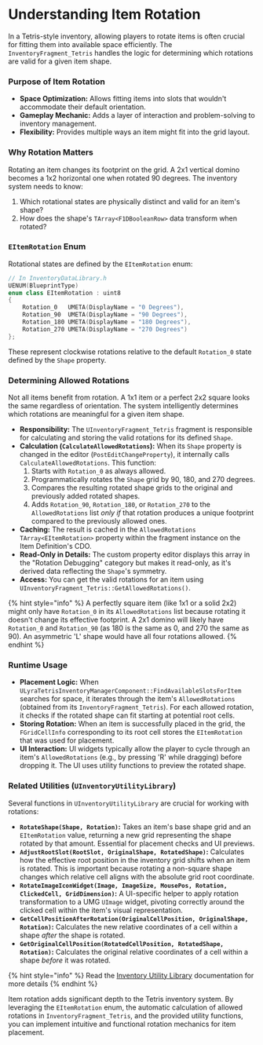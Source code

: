 # Understanding Item Rotation

In a Tetris-style inventory, allowing players to rotate items is often crucial for fitting them into available space efficiently. The `InventoryFragment_Tetris` handles the logic for determining which rotations are valid for a given item shape.

### Purpose of Item Rotation

* **Space Optimization:** Allows fitting items into slots that wouldn't accommodate their default orientation.
* **Gameplay Mechanic:** Adds a layer of interaction and problem-solving to inventory management.
* **Flexibility:** Provides multiple ways an item might fit into the grid layout.

### **Why Rotation Matters**

Rotating an item changes its footprint on the grid. A 2x1 vertical domino becomes a 1x2 horizontal one when rotated 90 degrees. The inventory system needs to know:

1. Which rotational states are physically distinct and valid for an item's shape?
2. How does the shape's `TArray<F1DBooleanRow>` data transform when rotated?

### **`EItemRotation` Enum**

Rotational states are defined by the `EItemRotation` enum:

```cpp
// In InventoryDataLibrary.h
UENUM(BlueprintType)
enum class EItemRotation : uint8
{
    Rotation_0   UMETA(DisplayName = "0 Degrees"),
    Rotation_90  UMETA(DisplayName = "90 Degrees"),
    Rotation_180 UMETA(DisplayName = "180 Degrees"),
    Rotation_270 UMETA(DisplayName = "270 Degrees")
};
```

These represent clockwise rotations relative to the default `Rotation_0` state defined by the `Shape` property.

### Determining Allowed Rotations

Not all items benefit from rotation. A 1x1 item or a perfect 2x2 square looks the same regardless of orientation. The system intelligently determines which rotations are meaningful for a given item shape.

* **Responsibility:** The `UInventoryFragment_Tetris` fragment is responsible for calculating and storing the valid rotations for its defined `Shape`.
* **Calculation (`CalculateAllowedRotations`):** When its `Shape` property is changed in the editor (`PostEditChangeProperty`), it internally calls `CalculateAllowedRotations`. This function:
  1. Starts with `Rotation_0` as always allowed.
  2. Programmatically rotates the `Shape` grid by 90, 180, and 270 degrees.
  3. Compares the resulting rotated shape grids to the original and previously added rotated shapes.
  4. Adds `Rotation_90`, `Rotation_180`, or `Rotation_270` to the `AllowedRotations` list _only if_ that rotation produces a unique footprint compared to the previously allowed ones.
* **Caching:** The result is cached in the `AllowedRotations` `TArray<EItemRotation>` property within the fragment instance on the Item Definition's CDO.
* **Read-Only in Details:** The custom property editor displays this array in the "Rotation Debugging" category but makes it read-only, as it's derived data reflecting the `Shape`'s symmetry.
* **Access:** You can get the valid rotations for an item using `UInventoryFragment_Tetris::GetAllowedRotations()`.

{% hint style="info" %}
A perfectly square item (like 1x1 or a solid 2x2) might only have `Rotation_0` in its `AllowedRotations` list because rotating it doesn't change its effective footprint. A 2x1 domino will likely have `Rotation_0` and `Rotation_90` (as 180 is the same as 0, and 270 the same as 90). An asymmetric 'L' shape would have all four rotations allowed.
{% endhint %}

### Runtime Usage

* **Placement Logic:** When `ULyraTetrisInventoryManagerComponent::FindAvailableSlotsForItem` searches for space, it iterates through the item's `AllowedRotations` (obtained from its `InventoryFragment_Tetris`). For each allowed rotation, it checks if the rotated shape can fit starting at potential root cells.
* **Storing Rotation:** When an item is successfully placed in the grid, the `FGridCellInfo` corresponding to its root cell stores the `EItemRotation` that was used for placement.
* **UI Interaction:** UI widgets typically allow the player to cycle through an item's `AllowedRotations` (e.g., by pressing 'R' while dragging) before dropping it. The UI uses utility functions to preview the rotated shape.

### Related Utilities (`UInventoryUtilityLibrary`)

Several functions in `UInventoryUtilityLibrary` are crucial for working with rotations:

* **`RotateShape(Shape, Rotation)`:** Takes an item's base shape grid and an `EItemRotation` value, returning a new grid representing the shape rotated by that amount. Essential for placement checks and UI previews.
* **`AdjustRootSlot(RootSlot, OriginalShape, RotatedShape)`:** Calculates how the effective root position in the inventory grid shifts when an item is rotated. This is important because rotating a non-square shape changes which relative cell aligns with the absolute grid root coordinate.
* **`RotateImageIconWidget(Image, ImageSize, MousePos, Rotation, ClickedCell, GridDimension)`:** A UI-specific helper to apply rotation transformation to a UMG `UImage` widget, pivoting correctly around the clicked cell within the item's visual representation.
* **`GetCellPositionAfterRotation(OriginalCellPosition, OriginalShape, Rotation)`:** Calculates the new relative coordinates of a cell within a shape _after_ the shape is rotated.
* **`GetOriginalCellPosition(RotatedCellPosition, RotatedShape, Rotation)`:** Calculates the original relative coordinates of a cell within a shape _before_ it was rotated.

{% hint style="info" %}
Read the [Inventory Utility Library](../../utilities/inventory-utility-library.md) documentation for more details
{% endhint %}

Item rotation adds significant depth to the Tetris inventory system. By leveraging the `EItemRotation` enum, the automatic calculation of allowed rotations in `InventoryFragment_Tetris`, and the provided utility functions, you can implement intuitive and functional rotation mechanics for item placement.
